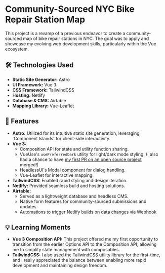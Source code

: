 # Community-Sourced NYC Bike Repair Station Map

This project is a revamp of a previous endeavor to create a community-sourced map of bike repair stations in NYC. The goal was to apply and showcase my evolving web development skills, particularly within the Vue ecosystem.

## 🛠 Technologies Used
- **Static Site Generator:** Astro
- **UI Framework:** Vue 3
- **CSS Framework:** TailwindCSS
- **Hosting:** Netlify
- **Database & CMS:** Airtable
- **Mapping Library:** Vue-Leaflet

## 🚀 Features
- **Astro:** Utilized for its intuitive static site generation, leveraging 'Component Islands' for client-side interactivity.
- **Vue 3:** 
  - Composition API for state and utility function sharing.
  - VueUse's `usePreferredDark` utility for light/dark mode styling. (I also had a chance to have [my first PR on an open source project](https://github.com/vueuse/vueuse/pull/2236) merged!)
  - HeadlessUI's Modal component for dialog handling.
  - Vue-Leaflet for interactive mapping.
- **TailwindCSS:** Enabled rapid styling and design iteration.
- **Netlify:** Provided seamless build and hosting solutions.
- **Airtable:** 
  - Served as a lightweight database and headless CMS.
  - Native form features for community-sourced submissions and updates.
  - Automations to trigger Netlify builds on data changes via Webhook.

## 💡 Learning Moments
- **Vue 3 Composition API:** This project offered me my first opportunity to transition from the earlier Options API to the Composition API, allowing me to simplify state management with composables.
- **TailwindCSS:** I also used the TailwindCSS utility library for the first-time, and I really appreciated the balance between enabling more rapid development and maintaining design freedom.
